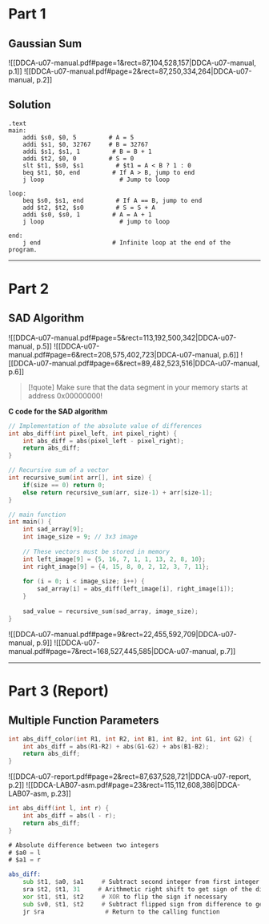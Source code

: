 
# Part 1
## Gaussian Sum
![[DDCA-u07-manual.pdf#page=1&rect=87,104,528,157|DDCA-u07-manual, p.1]]
![[DDCA-u07-manual.pdf#page=2&rect=87,250,334,264|DDCA-u07-manual, p.2]]

## Solution
```
.text
main:
    addi $s0, $0, 5         # A = 5
    addi $s1, $0, 32767     # B = 32767
    addi $s1, $s1, 1         # B = B + 1
    addi $t2, $0, 0         # S = 0
    slt $t1, $s0, $s1         # $t1 = A < B ? 1 : 0
    beq $t1, $0, end         # If A > B, jump to end
    j loop                     # Jump to loop

loop:
    beq $s0, $s1, end         # If A == B, jump to end
    add $t2, $t2, $s0         # S = S + A
    addi $s0, $s0, 1         # A = A + 1
    j loop                     # jump to loop

end:
    j end                    # Infinite loop at the end of the program.
```





___
# Part 2
## SAD Algorithm
![[DDCA-u07-manual.pdf#page=5&rect=113,192,500,342|DDCA-u07-manual, p.5]]
![[DDCA-u07-manual.pdf#page=6&rect=208,575,402,723|DDCA-u07-manual, p.6]]
![[DDCA-u07-manual.pdf#page=6&rect=89,482,523,516|DDCA-u07-manual, p.6]]
>[!quote] Make sure that the data segment in your memory starts at address 0x00000000!


**C code for the SAD algorithm**
```c
// Implementation of the absolute value of differences
int abs_diff(int pixel_left, int pixel_right) {
    int abs_diff = abs(pixel_left - pixel_right);
    return abs_diff;
}

// Recursive sum of a vector
int recursive_sum(int arr[], int size) {
    if(size == 0) return 0;
    else return recursive_sum(arr, size-1) + arr[size-1];
} 

// main function
int main() {
    int sad_array[9];
    int image_size = 9; // 3x3 image
    
    // These vectors must be stored in memory
    int left_image[9] = {5, 16, 7, 1, 1, 13, 2, 8, 10};
    int right_image[9] = {4, 15, 8, 0, 2, 12, 3, 7, 11};
    
    for (i = 0; i < image_size; i++) {
        sad_array[i] = abs_diff(left_image[i], right_image[i]);    
    }
    
    sad_value = recursive_sum(sad_array, image_size);
}
``` 
![[DDCA-u07-manual.pdf#page=9&rect=22,455,592,709|DDCA-u07-manual, p.9]]
![[DDCA-u07-manual.pdf#page=7&rect=168,527,445,585|DDCA-u07-manual, p.7]]





___
# Part 3 (Report)
## Multiple Function Parameters
```C
int abs_diff_color(int R1, int R2, int B1, int B2, int G1, int G2) {
    int abs_diff = abs(R1-R2) + abs(G1-G2) + abs(B1-B2);
    return abs_diff;
}
```
![[DDCA-u07-report.pdf#page=2&rect=87,637,528,721|DDCA-u07-report, p.2]]
![[DDCA-LAB07-asm.pdf#page=23&rect=115,112,608,386|DDCA-LAB07-asm, p.23]]


```C
int abs_diff(int l, int r) {
    int abs_diff = abs(l - r);
    return abs_diff;
}
```

```asm
# Absolute difference between two integers
# $a0 = l
# $a1 = r

abs_diff:
    sub $t1, $a0, $a1     # Subtract second integer from first integer
    sra $t2, $t1, 31     # Arithmetic right shift to get sign of the difference
    xor $t1, $t1, $t2     # XOR to flip the sign if necessary
    sub $v0, $t1, $t2     # Subtract flipped sign from difference to get absolute difference
    jr $ra                 # Return to the calling function

```
